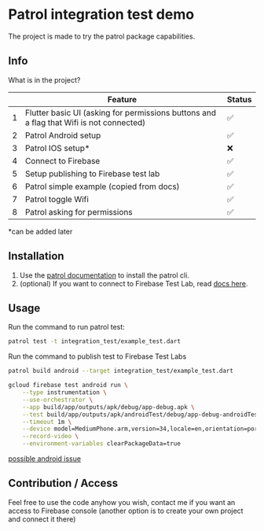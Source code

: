 # Patrol integration test demo
The project is made to try the patrol package capabilities.

## Info

What is in the project?

|                |Feature|Status|
|----------------|-------------------------------|-----------------------------|
|1|Flutter basic UI (asking for permissions buttons and a flag that Wifi is not connected)|✅|
|2|Patrol Android setup|✅|
|3|Patrol IOS setup*|❌ |
|4|Connect to Firebase|✅|
|5|Setup publishing to Firebase test lab|✅|
|6|Patrol simple example (copied from docs)|✅|
|7|Patrol toggle Wifi|✅|
|8|Patrol asking for permissions|✅|

*can be added later

## Installation

1. Use the [patrol documentation](https://patrol.leancode.co/documentation) to install the patrol cli.
2. (optional) If you want to connect to Firebase Test Lab, read [docs here](https://patrol.leancode.co/documentation/ci/firebase-test-lab).


## Usage

Run the command to run patrol test:
```bash
patrol test -t integration_test/example_test.dart 
```

Run the command to publish test to Firebase Test Labs
```bash
patrol build android --target integration_test/example_test.dart

gcloud firebase test android run \
    --type instrumentation \
    --use-orchestrator \
    --app build/app/outputs/apk/debug/app-debug.apk \
    --test build/app/outputs/apk/androidTest/debug/app-debug-androidTest.apk \
    --timeout 1m \
    --device model=MediumPhone.arm,version=34,locale=en,orientation=portrait \
    --record-video \
    --environment-variables clearPackageData=true
```

[possible android issue](https://github.com/leancodepl/patrol/issues/2005)

## Contribution / Access

Feel free to use the code anyhow you wish, contact me if you want an access to Firebase console (another option is to create your own project and connect it there)

